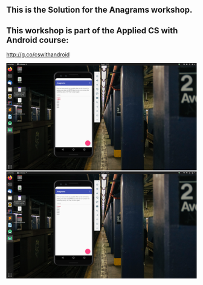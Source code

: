 This is the Solution for the Anagrams workshop. 
----
This workshop is part of the Applied CS with Android course:
----

http://g.co/cswithandroid

![test](https://github.com/SakshiSaini17092/Android-Applications/blob/master/anagramapp/Screenshots/Screenshot1.png)
![](https://github.com/SakshiSaini17092/Android-Applications/blob/master/anagramapp/Screenshots/Screenshot2.png)
